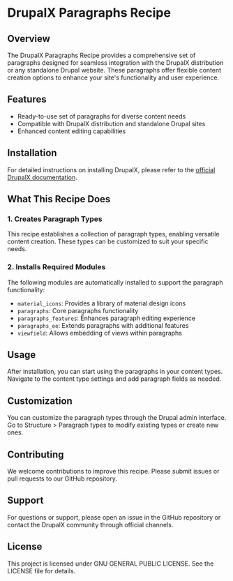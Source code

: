 # DrupalX Paragraphs Recipe

## Overview

The DrupalX Paragraphs Recipe provides a comprehensive set of paragraphs designed for seamless integration with the DrupalX distribution or any standalone Drupal website. These paragraphs offer flexible content creation options to enhance your site's functionality and user experience.

## Features

- Ready-to-use set of paragraphs for diverse content needs
- Compatible with DrupalX distribution and standalone Drupal sites
- Enhanced content editing capabilities

## Installation

For detailed instructions on installing DrupalX, please refer to the [official DrupalX documentation](https://github.com/drupalninja/drupalx-decoupled).

## What This Recipe Does

### 1. Creates Paragraph Types

This recipe establishes a collection of paragraph types, enabling versatile content creation. These types can be customized to suit your specific needs.

### 2. Installs Required Modules

The following modules are automatically installed to support the paragraph functionality:

- `material_icons`: Provides a library of material design icons
- `paragraphs`: Core paragraphs functionality
- `paragraphs_features`: Enhances paragraph editing experience
- `paragraphs_ee`: Extends paragraphs with additional features
- `viewfield`: Allows embedding of views within paragraphs

## Usage

After installation, you can start using the paragraphs in your content types. Navigate to the content type settings and add paragraph fields as needed.

## Customization

You can customize the paragraph types through the Drupal admin interface. Go to Structure > Paragraph types to modify existing types or create new ones.

## Contributing

We welcome contributions to improve this recipe. Please submit issues or pull requests to our GitHub repository.

## Support

For questions or support, please open an issue in the GitHub repository or contact the DrupalX community through official channels.

## License

This project is licensed under GNU GENERAL PUBLIC LICENSE. See the LICENSE file for details.
